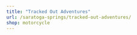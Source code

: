 ```yaml
---
title: "Tracked Out Adventures"
url: /saratoga-springs/tracked-out-adventures/
shop: motorcycle
---
```

